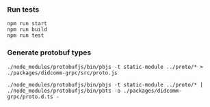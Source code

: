 ### Run tests

```
npm run start
npm run build
npm run test
```

### Generate protobuf types

```
./node_modules/protobufjs/bin/pbjs -t static-module ../proto/* > ./packages/didcomm-grpc/src/proto.js

./node_modules/protobufjs/bin/pbjs -t static-module ../proto/* | ./node_modules/protobufjs/bin/pbts -o ./packages/didcomm-grpc/proto.d.ts -
```